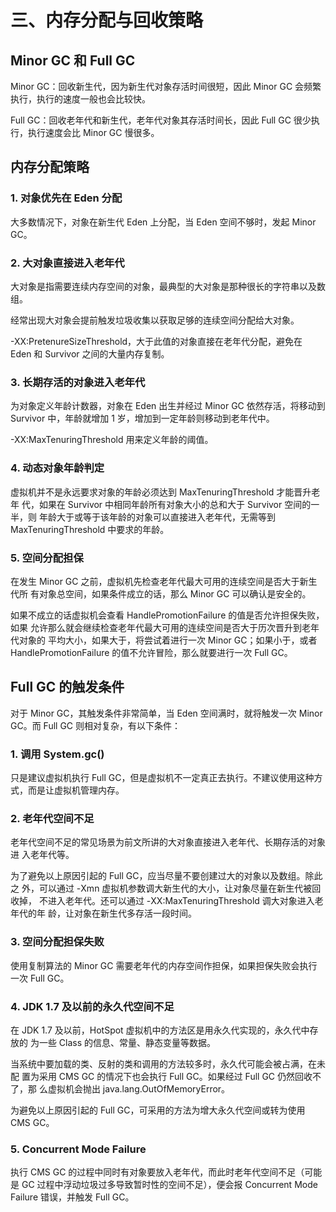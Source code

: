 # 三、内存分配与回收策略

## Minor GC 和 Full GC

Minor GC：回收新生代，因为新生代对象存活时间很短，因此 Minor GC 会频繁
执行，执行的速度一般也会比较快。

Full GC：回收老年代和新生代，老年代对象其存活时间长，因此 Full GC 很少执
行，执行速度会比 Minor GC 慢很多。

## 内存分配策略

### 1. 对象优先在 Eden 分配

大多数情况下，对象在新生代 Eden 上分配，当 Eden 空间不够时，发起 Minor GC。

### 2. 大对象直接进入老年代

大对象是指需要连续内存空间的对象，最典型的大对象是那种很长的字符串以及数
组。

经常出现大对象会提前触发垃圾收集以获取足够的连续空间分配给大对象。

-XX:PretenureSizeThreshold，大于此值的对象直接在老年代分配，避免在 Eden 和
Survivor 之间的大量内存复制。

### 3. 长期存活的对象进入老年代

为对象定义年龄计数器，对象在 Eden 出生并经过 Minor GC 依然存活，将移动到
Survivor 中，年龄就增加 1 岁，增加到一定年龄则移动到老年代中。

-XX:MaxTenuringThreshold 用来定义年龄的阈值。

### 4. 动态对象年龄判定

虚拟机并不是永远要求对象的年龄必须达到 MaxTenuringThreshold 才能晋升老年
代，如果在 Survivor 中相同年龄所有对象大小的总和大于 Survivor 空间的一半，则
年龄大于或等于该年龄的对象可以直接进入老年代，无需等到 MaxTenuringThreshold
中要求的年龄。

### 5. 空间分配担保

在发生 Minor GC 之前，虚拟机先检查老年代最大可用的连续空间是否大于新生代所
有对象总空间，如果条件成立的话，那么 Minor GC 可以确认是安全的。

如果不成立的话虚拟机会查看 HandlePromotionFailure 的值是否允许担保失败，如果
允许那么就会继续检查老年代最大可用的连续空间是否大于历次晋升到老年代对象的
平均大小，如果大于，将尝试着进行一次 Minor GC；如果小于，或者
HandlePromotionFailure 的值不允许冒险，那么就要进行一次 Full GC。

## Full GC 的触发条件

对于 Minor GC，其触发条件非常简单，当 Eden 空间满时，就将触发一次 Minor
GC。而 Full GC 则相对复杂，有以下条件：

### 1. 调用 System.gc()

只是建议虚拟机执行 Full GC，但是虚拟机不一定真正去执行。不建议使用这种方
式，而是让虚拟机管理内存。

### 2. 老年代空间不足

老年代空间不足的常见场景为前文所讲的大对象直接进入老年代、长期存活的对象进
入老年代等。

为了避免以上原因引起的 Full GC，应当尽量不要创建过大的对象以及数组。除此之
外，可以通过 -Xmn 虚拟机参数调大新生代的大小，让对象尽量在新生代被回收掉，
不进入老年代。还可以通过 -XX:MaxTenuringThreshold 调大对象进入老年代的年
龄，让对象在新生代多存活一段时间。

### 3. 空间分配担保失败

使用复制算法的 Minor GC 需要老年代的内存空间作担保，如果担保失败会执行一次
Full GC。

### 4. JDK 1.7 及以前的永久代空间不足


在 JDK 1.7 及以前，HotSpot 虚拟机中的方法区是用永久代实现的，永久代中存放的
为一些 Class 的信息、常量、静态变量等数据。

当系统中要加载的类、反射的类和调用的方法较多时，永久代可能会被占满，在未配
置为采用 CMS GC 的情况下也会执行 Full GC。如果经过 Full GC 仍然回收不了，那
么虚拟机会抛出 java.lang.OutOfMemoryError。

为避免以上原因引起的 Full GC，可采用的方法为增大永久代空间或转为使用 CMS
GC。

### 5. Concurrent Mode Failure

执行 CMS GC 的过程中同时有对象要放入老年代，而此时老年代空间不足（可能是
GC 过程中浮动垃圾过多导致暂时性的空间不足），便会报 Concurrent Mode Failure
错误，并触发 Full GC。


